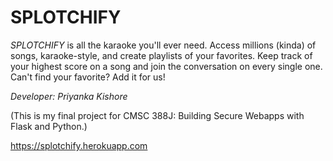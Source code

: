 # SPLOTCHIFY

*SPLOTCHIFY* is all the karaoke you'll ever need. Access millions (kinda) of songs, karaoke-style, and create playlists of your favorites. Keep track of your highest score on a song and join the conversation on every single one. Can't find your favorite? Add it for us!

*Developer: Priyanka Kishore*

(This is my final project for CMSC 388J: Building Secure Webapps with Flask and Python.)

https://splotchify.herokuapp.com
